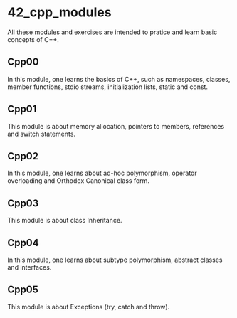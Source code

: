 # 42_cpp_modules

All these modules and exercises are intended to pratice and learn basic concepts of C++.

## Cpp00
In this module, one learns the basics of C++, such as namespaces, classes, member functions, stdio streams, initialization lists, static and const.

## Cpp01
This module is about memory allocation, pointers to members, references and switch statements.

## Cpp02
In this module, one learns about ad-hoc polymorphism, operator overloading and Orthodox Canonical class form.

## Cpp03
This module is about class Inheritance.

## Cpp04
In this module, one learns about subtype polymorphism, abstract classes and interfaces.

## Cpp05
This module is about Exceptions (try, catch and throw).
